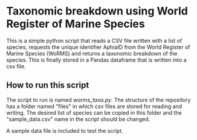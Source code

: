 # Taxonomic breakdown using World Register of Marine Species

This is a simple python script that reads a CSV file written with a list of species, requests the unique identifier AphiaID from the World Register of Marine Species (WoRMS) and returns a taxonomic breakdown of the species. This is finally stored in a Pandas dataframe that is written into a csv file. 


## How to run this script  
The script to run is named <i>worms_taxa.py</i>. The structure of the repository has a folder named "files" in which csv files are stored for reading and writing. The desired list of species can be copied in this folder and  the "sample_data.csv" name in the script should be changed. 

A sample data file is included to test the script. 

